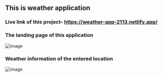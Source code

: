 ## This is weather application

### Live link of this project- https://weather-app-2113.netlify.app/

### The landing page of this application

![image](https://github.com/user-attachments/assets/6f8ab0f8-45b2-46bc-acb6-853b0bcdfbea)

### Weather information of the entered location 

![image](https://github.com/user-attachments/assets/27d96cff-8f34-4859-871e-5f331087e07c)
